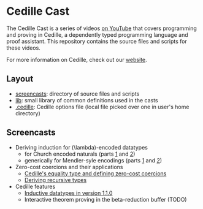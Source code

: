 # Cedille Cast #

The Cedille Cast is a series of videos [on
YouTube](https://www.youtube.com/channel/UCfV0BJz4nltlj-4yWNZ34lw) that covers
programming and proving in Cedille, a dependently typed programming language and
proof assistant. This repository contains the source files and scripts for these
videos.

For more information on Cedille, check out our [website](https://cedille.github.io/).

## Layout ##

- [screencasts](screencasts): directory of source files and scripts
- [lib](lib): small library of common definitions used in the casts
- [.cedille](.cedille): Cedille options file (local file picked over one in
  user's home directory)
  
## Screencasts ##

- Deriving induction for \(\lambda\)-encoded datatypes
  - for Church encoded naturals (parts [1](screencasts/cedille-cast-01.ced) and
    [2](screencasts/cedille-cast-02.ced))
  - generically for Mendler-syle encodings (parts [1](screencasts/cedille-cast-05.ced) and [2](screencasts/cedille-cast-07.ced))
- Zero-cost coercions and their applications
  - [Cedille's equality type and defining zero-cost
    coercions](screencasts/cedille-cast-03.ced)
  - [Deriving recursive types](screencasts/cedille-cast-04.ced)
- Cedille features
  - [Inductive datatypes in version 1.1.0](screencasts/cedille-cast-06.ced)
  - Interactive theorem proving in the beta-reduction buffer (TODO)
